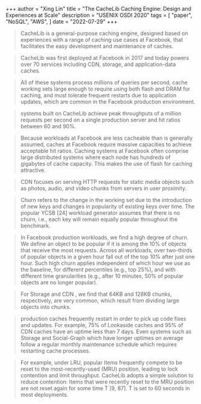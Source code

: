 +++ 
author = "Xing Lin"
title = "The CacheLib Caching Engine: Design and Experiences at Scale" 
description = "USENIX OSDI 2020" 
tags = [ 
    "paper",
    "NoSQL",
    "AWS", 
] 
date = "2022-07-29" 
+++
> CacheLib is a general-purpose caching engine, designed based on experiences with a range of caching use cases at Facebook, that facilitates the easy development and maintenance of caches.

> CacheLib was first deployed at Facebook in 2017 and today powers over 70 services including CDN, storage, and application-data caches.

> All of these systems process millions of queries per second, cache working sets large enough to require using both flash and DRAM for caching, and must tolerate frequent restarts due to application updates, which are common in the Facebook production environment.

> systems built on CacheLib achieve peak throughputs of a million requests per second on a single production server and hit ratios between 60 and 90%.

> Because workloads at Facebook are less cacheable than is generally assumed, caches at Facebook require massive capacities to achieve acceptable hit ratios.
Caching systems at Facebook often comprise large distributed systems where each node has hundreds of gigabytes of cache capacity. This makes the use of flash for caching attractive. 

> CDN focuses on serving HTTP requests for static media objects such as photos, audio, and video chunks from servers in user proximity. 

> Churn refers to the change in the working set due to the introduction of new keys and changes in popularity of existing keys over time. The popular YCSB [24] workload generator assumes that there is no churn, i.e., each key will remain equally popular throughout the benchmark.

> In Facebook production workloads, we find a high degree of churn. We define an object to be popular if it is among the 10% of objects that receive the most requests. Across all workloads, over two-thirds of popular objects in a given hour fall out of the top 10% after just one hour. Such high churn applies independent of which hour we use as the baseline, for different percentiles (e.g., top 25%), and with different time granularities (e.g., after 10 minutes, 50% of popular objects are no longer popular). 

> For Storage and CDN , we find that 64KB and 128KB chunks, respectively, are very common, which result from dividing large objects into chunks. 

> production caches frequently restart in order to pick up code fixes and updates. For example, 75% of Lookaside caches and 95% of CDN caches have an uptime less than 7 days. Even systems such as Storage and Social-Graph which have longer uptimes on average follow a regular monthly maintenance schedule which requires restarting cache processes. 

> For example, under LRU, popular Items frequently compete to be reset to the most-recently-used (MRU) position, leading to lock contention and limit throughput. 
CacheLib adopts a simple solution to reduce contention: Items that were recently reset to the MRU position are not reset again for some time T [9, 87]. T is set to 60 seconds in most deployments.

